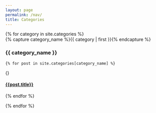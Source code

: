 ```yaml
---
layout: page
permalink: /nav/
title: Categories
---
```



<div id="archives">
{% for category in site.categories %}
  <div class="archive-group">
    {% capture category_name %}{{ category | first }}{% endcapture %}
    <div id="#{{ category_name | slugize }}"></div>
    <p></p>

   <h3 class="category-head">{{ category_name }}</h3>
    <a name="{{ category_name | slugize }}"></a>
   
    {% for post in site.categories[category_name] %}
   {}<article class="archive-item">
      <h4><a href="{{ site.baseurl }}{{ post.url }}">{{post.title}}</a></h4>
    </article>
    {% endfor %}
  </div>
{% endfor %}
</div>